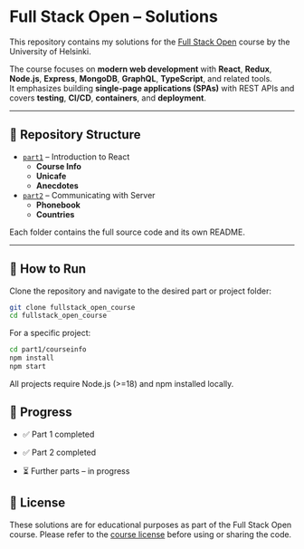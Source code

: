 # Full Stack Open – Solutions

This repository contains my solutions for the [Full Stack Open](https://fullstackopen.com/en/about) course by the University of Helsinki.

The course focuses on **modern web development** with **React**, **Redux**, **Node.js**, **Express**, **MongoDB**, **GraphQL**, **TypeScript**, and related tools.  
It emphasizes building **single-page applications (SPAs)** with REST APIs and covers **testing**, **CI/CD**, **containers**, and **deployment**.

---

## 📂 Repository Structure

- [`part1`](./part1) – Introduction to React  
  - **Course Info**
  - **Unicafe**
  - **Anecdotes**
- [`part2`](./part2) – Communicating with Server  
  - **Phonebook**
  - **Countries**

 Each folder contains the full source code and its own README.

---

## 🚀 How to Run

Clone the repository and navigate to the desired part or project folder:

```bash
git clone fullstack_open_course
cd fullstack_open_course
```
For a specific project:
```bash
cd part1/courseinfo
npm install
npm start
```
All projects require Node.js (>=18) and npm installed locally.

## 📝 Progress

- ✅ Part 1 completed

- ✅ Part 2 completed

- ⏳ Further parts – in progress

## 📜 License

These solutions are for educational purposes as part of the Full Stack Open course.
Please refer to the [course license](https://fullstackopen.com/en/about) before using or sharing the code.